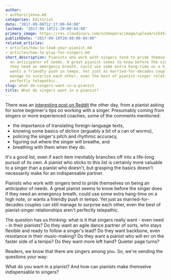 ```yaml
---
author:
- authors/jenna.md
categories: Editorial
date: "2017-09-08T12:17:00-04:00"
lastmod: "2017-09-10T21:29:00-04:00"
primary_image: https://res.cloudinary.com/schmopera/image/upload/v1545409169/media/webhook-uploads/1505090706153/2017-09-10---Piano.jpg.jpg
publishDate: "2017-09-10T20:48:00-04:00"
related_articles:
- articles/how-to-lead-your-pianist.md
- articles/how-to-play-for-singers.md
short_description: Pianists who work with singers tend to pride themselves on being
  an anticipator of needs. A great pianist seems to know before the singer does if
  they need an emergency breath, could use some extra hang-time on a high note, or
  wants a friendly push in tempo. Yet just as married-for-decades couples can still
  manage to surprise each other, even the best of pianist-singer relationships aren&#039;t
  perfectly telepathic.
slug: what-do-singers-want-in-a-pianist
title: What do singers want in a pianist?
---
```


There was an [interesting post on Reddit](https://www.reddit.com/r/opera/comments/6yr54h/tipsguidelines_on_working_with_an_opera_singer/?st=j7c2x21w&sh=b72b8f1b) the other day, from a pianist asking for some beginner's tips on working with a singer. Presumably coming from singers or more experienced coaches, some of the comments mentioned: 
<ul class="nospace">
<li> the importance of translating foreign-language texts,
<li>knowing some basics of diction (arguably a bit of a can of worms), 
<li>policing the singer's pitch and rhythmic accuracy, 
<li>figuring out where the singer will breathe, and
<li>breathing with them when they do.
</ul>

It's a good list, even if each item inevitably branches off into a life-long pursuit of its own. A pianist who sticks to this list is certainly more valuable to a singer than a pianist who doesn't, but grasping the basics doesn't necessarily make for an indispensable partner.

Pianists who work with singers tend to pride themselves on being an anticipator of needs. A great pianist seems to know before the singer does if they need an emergency breath, could use some extra hang-time on a high note, or wants a friendly push in tempo. Yet just as married-for-decades couples can still manage to surprise each other, even the best of pianist-singer relationships aren't perfectly telepathic.

The question has us thinking: what is it that singers really want - even need - in their pianists? Do they want an agile dance partner of sorts, who stays flexible and ready to follow a singer's lead? Do they want backbone, even resistance in their music-making? Do they want a pianist who will err on the faster side of a tempo? Do they want more left hand? Quieter page turns?

Readers, we know that there are singers among you. So, we're sending the questions your way: 

What do you want in a pianist? And how can pianists make themselve indispensable to singers?

